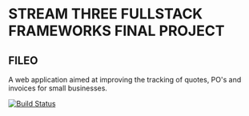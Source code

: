 # STREAM THREE FULLSTACK FRAMEWORKS FINAL PROJECT

## FILEO

A web application aimed at improving the tracking of quotes, PO's and invoices for small businesses.

[![Build Status](https://travis-ci.org/darchard1984/stream-three-fullstack-final-project.svg?branch=master)](https://travis-ci.org/darchard1984/stream-three-fullstack-final-project)